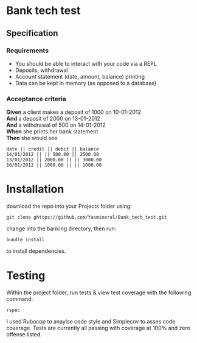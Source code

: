 # Bank tech test

## Specification

### Requirements

* You should be able to interact with your code via a REPL 
* Deposits, withdrawal
* Account statement (date, amount, balance) printing
* Data can be kept in memory (as opposed to a database)

### Acceptance criteria

**Given** a client makes a deposit of 1000 on 10-01-2012  
**And** a deposit of 2000 on 13-01-2012  
**And** a withdrawal of 500 on 14-01-2012  
**When** she prints her bank statement  
**Then** she would see

```
date || credit || debit || balance
14/01/2012 || || 500.00 || 2500.00
13/01/2012 || 2000.00 || || 3000.00
10/01/2012 || 1000.00 || || 1000.00
```

# Installation

download the repo into your Projects folder using:

```
git clone ghttps://github.com/Yasmineral/Bank_tech_test.git
```

change into the banking directory, then run:

```
bundle install
```

to install dependencies.

# Testing

Within the project folder, run tests & view test coverage with the following command:

```rspec```


I used Rubocop to anaylse code style and Simplecov to asses code coverage. Tests are currently all passing with coverage at 100% and zero offense listed.




